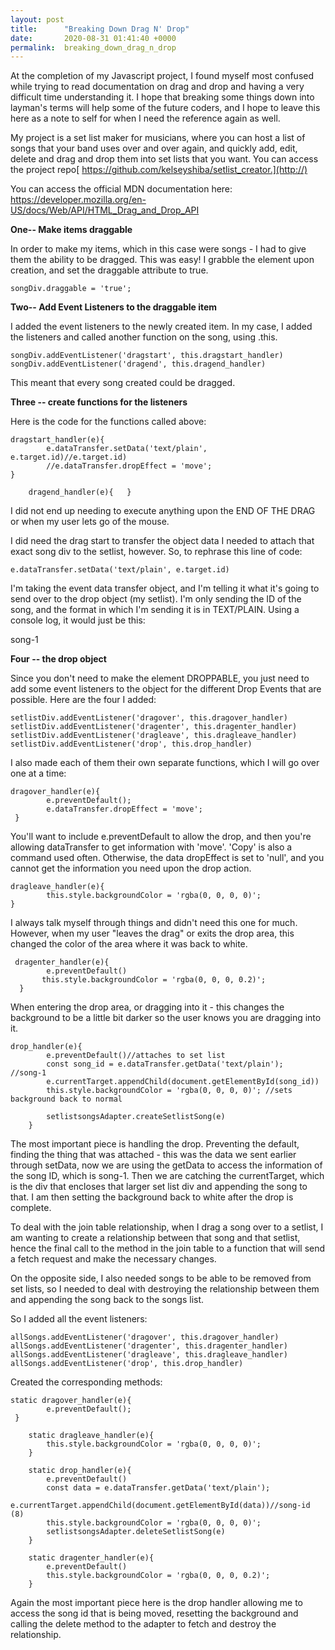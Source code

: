 ```yaml
---
layout: post
title:      "Breaking Down Drag N' Drop"
date:       2020-08-31 01:41:40 +0000
permalink:  breaking_down_drag_n_drop
---
```



At the completion of my Javascript project, I found myself most confused while trying to read documentation on drag and drop and having a very difficult time understanding it. I hope that breaking some things down into layman's terms will help some of the future coders, and I hope to leave this here as a note to self for when I need the reference again as well. 

My project is a set list maker for musicians, where you can host a list of songs that your band uses over and over again, and quickly add, edit, delete and drag and drop them into set lists that you want. You can access the project repo[ https://github.com/kelseyshiba/setlist_creator.](http://)

You can access the official MDN documentation here: https://developer.mozilla.org/en-US/docs/Web/API/HTML_Drag_and_Drop_API

**One-- Make items draggable**

In order to make my items, which in this case were songs - I had to give them the ability to be dragged.  This was easy!  I grabble the element upon creation, and set the draggable attribute to true.

```
songDiv.draggable = 'true';
```


**Two-- Add Event Listeners to the draggable item**

I added the event listeners to the newly created item. In my case, I added the listeners and called another function on the song, using .this.

```
songDiv.addEventListener('dragstart', this.dragstart_handler)
songDiv.addEventListener('dragend', this.dragend_handler)
```

This meant that every song created could be dragged. 

**Three -- create functions for the listeners**

Here is the code for the functions called above:

```
dragstart_handler(e){
        e.dataTransfer.setData('text/plain', e.target.id)//e.target.id)
        //e.dataTransfer.dropEffect = 'move';
}

    dragend_handler(e){   }
```

I did not end up needing to execute anything upon the END OF THE DRAG or when my user lets go of the mouse.

I did need the drag start to transfer the object data I needed to attach that exact song div to the setlist, however.  So, to rephrase this line of code: 

```
e.dataTransfer.setData('text/plain', e.target.id)
```

I'm taking the event data transfer object, and I'm telling it what it's going to send over to the drop object (my setlist). I'm only sending the ID of the song, and the format in which I'm sending it is in TEXT/PLAIN. Using a console log, it would just be this:

song-1

**Four -- the drop object**

Since you don't need to make the element DROPPABLE, you just need to add some event listeners to the object for the different Drop Events that are possible. Here are the four I added:

```
setlistDiv.addEventListener('dragover', this.dragover_handler)
setlistDiv.addEventListener('dragenter', this.dragenter_handler)
setlistDiv.addEventListener('dragleave', this.dragleave_handler)
setlistDiv.addEventListener('drop', this.drop_handler)
```

I also made each of them their own separate functions, which I will go over one at a time:


```
dragover_handler(e){
        e.preventDefault();
        e.dataTransfer.dropEffect = 'move';
 }

```

You'll want to include e.preventDefault to allow the drop, and then you're allowing dataTransfer to get information with 'move'.  'Copy' is also a command used often. Otherwise, the data dropEffect is set to 'null', and you cannot get the information you need upon the drop action.

```
dragleave_handler(e){
        this.style.backgroundColor = 'rgba(0, 0, 0, 0)';
}
```

I always talk myself through things and didn't need this one for much.  However, when my user "leaves the drag" or exits the drop area, this changed the color of the area where it was back to white.

```
 dragenter_handler(e){
        e.preventDefault()
       this.style.backgroundColor = 'rgba(0, 0, 0, 0.2)';
  }
```

When entering the drop area, or dragging into it - this changes the background to be a little bit darker so the user knows you are dragging into it. 

```
drop_handler(e){
        e.preventDefault()//attaches to set list
        const song_id = e.dataTransfer.getData('text/plain');    //song-1
        e.currentTarget.appendChild(document.getElementById(song_id))        
        this.style.backgroundColor = 'rgba(0, 0, 0, 0)'; //sets background back to normal

        setlistsongsAdapter.createSetlistSong(e)
    }
```

The most important piece is handling the drop.  Preventing the default, finding the thing that was attached - this was the data we sent earlier through setData, now we are using the getData to access the information of the song ID, which is song-1. Then we are catching the currentTarget, which is the div that encloses that larger set list div and appending the song to that.  I am then setting the background back to white after the drop is complete.  

To deal with the join table relationship, when I drag a song over to a setlist, I am wanting to create a relationship between that song and that setlist, hence the final call to the method in the join table to a function that will send a fetch request and make the necessary changes. 

On the opposite side, I also needed songs to be able to be removed from set lists, so I needed to deal with destroying the relationship between them and appending the song back to the songs list. 

So I added all the event listeners:

```
allSongs.addEventListener('dragover', this.dragover_handler)
allSongs.addEventListener('dragenter', this.dragenter_handler)
allSongs.addEventListener('dragleave', this.dragleave_handler)
allSongs.addEventListener('drop', this.drop_handler)
```


Created the corresponding methods:

```
static dragover_handler(e){
        e.preventDefault();
 }

    static dragleave_handler(e){
        this.style.backgroundColor = 'rgba(0, 0, 0, 0)';
    }

    static drop_handler(e){
        e.preventDefault()
        const data = e.dataTransfer.getData('text/plain');
        e.currentTarget.appendChild(document.getElementById(data))//song-id (8)
        this.style.backgroundColor = 'rgba(0, 0, 0, 0)';
        setlistsongsAdapter.deleteSetlistSong(e)
    }

    static dragenter_handler(e){
        e.preventDefault()
        this.style.backgroundColor = 'rgba(0, 0, 0, 0.2)';
    }
```

Again the most important piece here is the drop handler allowing me to access the song id that is being moved, resetting the background and calling the delete method to the adapter to fetch and destroy the relationship. 


